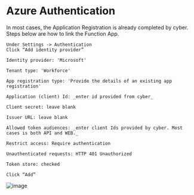# Azure Authentication
In most cases, the Application Registration is already completed by cyber. Steps below are how to link the Function App.

```
Under Settings -> Authentication  
Click “Add identity provider”
 
Identity provider: 'Microsoft'

Tenant type: 'Workforce'

App registration type: 'Provide the details of an existing app registration'

Application (client) Id: _enter id provided from cyber_

Client secret: leave blank

Issuer URL: leave blank

Allowed token audiences: _enter client Ids provided by cyber. Most cases is both API and WEB._
 
Restrict access: Require authentication

Unauthenticated requests: HTTP 401 Unauthorized

Token store: checked
 
Click “Add”
```
![image](/articles/azure/azure-fig3.jpg)